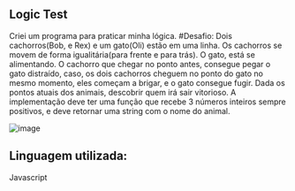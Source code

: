 ## Logic Test
Criei um programa para praticar minha lógica.
#Desafio:
Dois cachorros(Bob, e Rex) e um gato(Oli) estão em uma linha. Os cachorros se movem de forma igualitária(para frente e para trás). O gato, está se alimentando. O cachorro que chegar no ponto antes, consegue pegar o gato distraído, caso, os dois cachorros cheguem no ponto do gato no mesmo momento, eles começam a brigar, e o gato consegue fugir.
Dada os pontos atuais dos animais, descobrir quem irá sair vitorioso.
A implementação deve ter uma função que recebe 3 números inteiros sempre positivos, e deve retornar uma string com o nome do animal.

![image](https://user-images.githubusercontent.com/87664619/195845392-ec0f774a-572c-44b8-8150-6d77707808aa.png)

## Linguagem utilizada: 
Javascript
